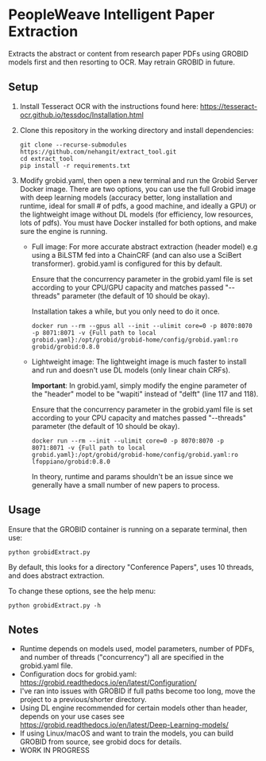 # PeopleWeave Intelligent Paper Extraction

Extracts the abstract or content from research paper PDFs using GROBID models first and then resorting to OCR. May retrain GROBID in future.

## Setup

1. Install Tesseract OCR with the instructions found here: https://tesseract-ocr.github.io/tessdoc/Installation.html

2. Clone this repository in the working directory and install dependencies:

   ```
   git clone --recurse-submodules https://github.com/nehangit/extract_tool.git
   cd extract_tool
   pip install -r requirements.txt
   ```

3. Modify grobid.yaml, then open a new terminal and run the Grobid Server Docker image.
   There are two options, you can use the full Grobid image with deep learning models (accuracy better, long installation and runtime, ideal for small # of pdfs, a good machine, and ideally a GPU) or the lightweight image without DL models (for efficiency, low resources, lots of pdfs). You must have Docker installed for both options, and make sure the engine is running.

   - Full image:
     For more accurate abstract extraction (header model) e.g using a BiLSTM fed into a ChainCRF (and can also use a SciBert transformer). grobid.yaml is configured for this by default.

     Ensure that the concurrency parameter in the grobid.yaml file is set according to your CPU/GPU capacity and matches passed "--threads" parameter (the default of 10 should be okay).

     Installation takes a while, but you only need to do it once.

     ```
     docker run --rm --gpus all --init --ulimit core=0 -p 8070:8070 -p 8071:8071 -v {Full path to local grobid.yaml}:/opt/grobid/grobid-home/config/grobid.yaml:ro grobid/grobid:0.8.0
     ```

   - Lightweight image:
     The lightweight image is much faster to install and run and doesn't use DL models (only linear chain CRFs).

     **Important**: In grobid.yaml, simply modify the engine parameter of the "header" model to be "wapiti" instead of "delft" (line 117 and 118).

     Ensure that the concurrency parameter in the grobid.yaml file is set according to your CPU capacity and matches passed "--threads" parameter (the default of 10 should be okay).

     ```
     docker run --rm --init --ulimit core=0 -p 8070:8070 -p 8071:8071 -v {Full path to local grobid.yaml}:/opt/grobid/grobid-home/config/grobid.yaml:ro lfoppiano/grobid:0.8.0
     ```

     In theory, runtime and params shouldn't be an issue since we generally have a small number of new papers to process.

## Usage

Ensure that the GROBID container is running on a separate terminal, then use:

```
python grobidExtract.py
```

By default, this looks for a directory "Conference Papers", uses 10 threads, and does abstract extraction.

To change these options, see the help menu:

```
python grobidExtract.py -h
```

## Notes

- Runtime depends on models used, model parameters, number of PDFs, and number of threads ("concurrency") all are specified in the grobid.yaml file.
- Configuration docs for grobid.yaml: https://grobid.readthedocs.io/en/latest/Configuration/
- I've ran into issues with GROBID if full paths become too long, move the project to a previous/shorter directory.
- Using DL engine recommended for certain models other than header, depends on your use cases see https://grobid.readthedocs.io/en/latest/Deep-Learning-models/
- If using Linux/macOS and want to train the models, you can build GROBID from source, see grobid docs for details.
- WORK IN PROGRESS
